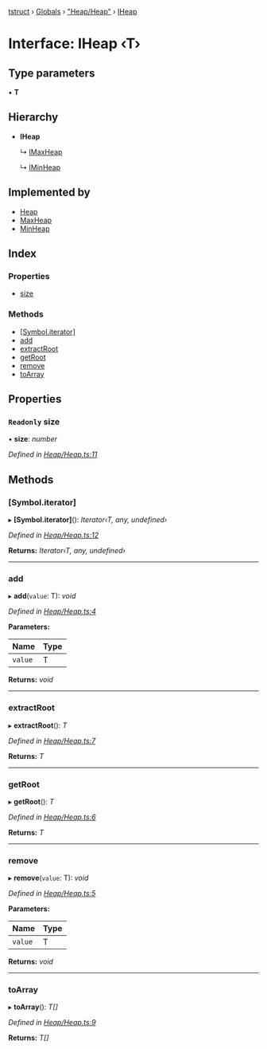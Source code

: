 [tstruct](../README.md) › [Globals](../globals.md) › ["Heap/Heap"](../modules/_heap_heap_.md) › [IHeap](_heap_heap_.iheap.md)

# Interface: IHeap ‹**T**›

## Type parameters

▪ **T**

## Hierarchy

* **IHeap**

  ↳ [IMaxHeap](_heap_heap_.imaxheap.md)

  ↳ [IMinHeap](_heap_heap_.iminheap.md)

## Implemented by

* [Heap](../classes/_heap_heap_.heap.md)
* [MaxHeap](../classes/_heap_heap_.maxheap.md)
* [MinHeap](../classes/_heap_heap_.minheap.md)

## Index

### Properties

* [size](_heap_heap_.iheap.md#readonly-size)

### Methods

* [[Symbol.iterator]](_heap_heap_.iheap.md#[symbol.iterator])
* [add](_heap_heap_.iheap.md#add)
* [extractRoot](_heap_heap_.iheap.md#extractroot)
* [getRoot](_heap_heap_.iheap.md#getroot)
* [remove](_heap_heap_.iheap.md#remove)
* [toArray](_heap_heap_.iheap.md#toarray)

## Properties

### `Readonly` size

• **size**: *number*

*Defined in [Heap/Heap.ts:11](https://github.com/powerofsoul/tstruct/blob/722736b/src/Heap/Heap.ts#L11)*

## Methods

###  [Symbol.iterator]

▸ **[Symbol.iterator]**(): *Iterator‹T, any, undefined›*

*Defined in [Heap/Heap.ts:12](https://github.com/powerofsoul/tstruct/blob/722736b/src/Heap/Heap.ts#L12)*

**Returns:** *Iterator‹T, any, undefined›*

___

###  add

▸ **add**(`value`: T): *void*

*Defined in [Heap/Heap.ts:4](https://github.com/powerofsoul/tstruct/blob/722736b/src/Heap/Heap.ts#L4)*

**Parameters:**

Name | Type |
------ | ------ |
`value` | T |

**Returns:** *void*

___

###  extractRoot

▸ **extractRoot**(): *T*

*Defined in [Heap/Heap.ts:7](https://github.com/powerofsoul/tstruct/blob/722736b/src/Heap/Heap.ts#L7)*

**Returns:** *T*

___

###  getRoot

▸ **getRoot**(): *T*

*Defined in [Heap/Heap.ts:6](https://github.com/powerofsoul/tstruct/blob/722736b/src/Heap/Heap.ts#L6)*

**Returns:** *T*

___

###  remove

▸ **remove**(`value`: T): *void*

*Defined in [Heap/Heap.ts:5](https://github.com/powerofsoul/tstruct/blob/722736b/src/Heap/Heap.ts#L5)*

**Parameters:**

Name | Type |
------ | ------ |
`value` | T |

**Returns:** *void*

___

###  toArray

▸ **toArray**(): *T[]*

*Defined in [Heap/Heap.ts:9](https://github.com/powerofsoul/tstruct/blob/722736b/src/Heap/Heap.ts#L9)*

**Returns:** *T[]*

